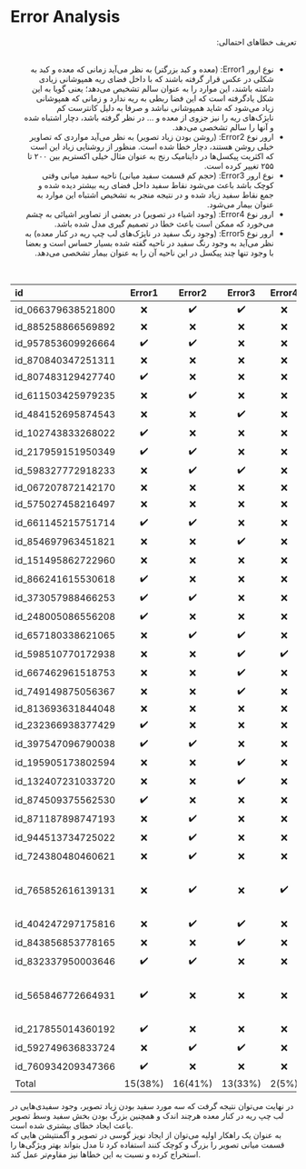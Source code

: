 # Error Analysis

<div style="direction:rtl;">تعریف خطاهای احتمالی:</div>
<br>
<ul style="direction:rtl">
  <li style="direction:rtl">نوع ارور Error1: (معده و کبد بزرگتر) به نظر می‌آید زمانی که معده و کبد به شکلی در عکس قرار گرفته باشند که با داخل فضای ریه همپوشانی زیادی داشته باشند، این موارد را به عنوان سالم تشخیص می‌دهد؛ یعنی گویا به این شکل یادگرفته است که این فضا ربطی به ریه ندارد و زمانی که همپوشانی زیاد می‌شود که شاید همپوشانی نباشد و صرفا به دلیل کانترست کم نایژک‌های ریه را نیز جزوی از معده و ... در نظر گرفته باشد، دچار اشتباه شده و آنها را سالم تشخصی می‌دهد.</li>
  <li style="direction:rtl">ارور نوع Error2: (روشن بودن زیاد تصویر) به نظر می‌آید مواردی که تصاویر خیلی روشن هستند، دچار خطا شده است. منظور از روشنایی زیاد این است که اکثریت پیکسل‌ها در داینامیک رنج به عنوان مثال خیلی اکستریم بین ۲۰۰ تا ۲۵۵ تغییر کرده است.</li>
  <li style="direction:rtl">نوع ارور Error3: (حجم کم قسمت سفید میانی) ناحیه سفید میانی وقتی کوچک باشد باعث می‌شود نقاط سفید داخل فضای ریه بیشتر دیده شده و جمع نقاط سفید زیاد شده و در نتیجه منجر به تشخیص اشتباه این موارد به عنوان بیمار می‌شود.</li>
  <li style="direction:rtl">ارور نوع Error4: (وجود اشیاء در تصویر) در بعضی از تصاویر اشیائی به چشم می‌خورد که ممکن است باعث خطا در تصمیم گیری مدل شده باشد.</li>
  <li style="direction:rtl">ارور نوع Error5: (وجود رنگ سفید در نایژک‌های لب چپ ریه در کنار معده) به نظر می‌آید به وجود رنگ سفید در ناحیه گفته شده بسیار حساس است و بعضا با وجود تنها چند پیکسل در این ناحیه آن را به عنوان بیمار تشخصی می‌دهد.</li>
</ul>
<br>

| id | Error1 | Error2 | Error3 | Error4 | Error5 | Comment |
| :--- | :---: | :---: | :---: | :---: | :---: | :---: |
| id_066379638521800  | :x:                 | :heavy_check_mark:  | :heavy_check_mark:  | :x: | :heavy_check_mark: | - |
| id_885258866569892  | :x:                 | :x:                 | :x:                 | :x: | :x: | - |
| id_957853609926664  | :heavy_check_mark:  | :heavy_check_mark:  | :x:                 | :x: | :x: | - |
| id_870840347251311  | :x:                 | :x:                 | :x:                 | :x: | :x: | - |
| id_807483129427740  | :heavy_check_mark:  | :x:                 | :x:                 | :x: | :x: | - |
| id_611503425979235  | :x:                 | :heavy_check_mark:  | :x:                 | :x: | :heavy_check_mark: | - |
| id_484152695874543  | :x:                 | :x:                 | :heavy_check_mark:  | :x: | :x: | - |
| id_102743833268022  | :heavy_check_mark:  | :x:                 | :x:                 | :x: | :heavy_check_mark: | - |
| id_217959151950349  | :heavy_check_mark:  | :heavy_check_mark:  | :x:                 | :x: | :heavy_check_mark: | - |
| id_598327772918233  | :x:                 | :heavy_check_mark:  | :heavy_check_mark:  | :x: | :x: | - |
| id_067207872142170  | :x:                 | :x:                 | :x:                 | :x: | :x: | - |
| id_575027458216497  | :x:                 | :x:                 | :x:                 | :x: | :heavy_check_mark: | - |
| id_661145215751714  | :heavy_check_mark:  | :heavy_check_mark:  | :x:                 | :x: | :heavy_check_mark: | - |
| id_854697963451821  | :x:                 | :x:                 | :heavy_check_mark:  | :x: | :heavy_check_mark: | - |
| id_151495862722960  | :x:                 | :x:                 | :x:                 | :x: | :heavy_check_mark: | - |
| id_866241615530618  | :heavy_check_mark:  | :x:                 | :x:                 | :x: | :heavy_check_mark: | - |
| id_373057988466253  | :heavy_check_mark:  | :heavy_check_mark:  | :x:                 | :x: | :heavy_check_mark: | - |
| id_248005086556208  | :heavy_check_mark:  | :x:                 | :x:                 | :x: | :x: | - |
| id_657180338621065  | :x:                 | :heavy_check_mark:  | :heavy_check_mark:  | :x: | :x: | - |
| id_598510770172938  | :x:                 | :x:                 | :heavy_check_mark:  | :heavy_check_mark: | :heavy_check_mark: | - |
| id_667462961518753  | :x:                 | :x:                 | :heavy_check_mark:  | :x: | :heavy_check_mark: | - |
| id_749149875056367  | :x:                 | :x:                 | :heavy_check_mark:  | :x: | :x: | - |
| id_813693631844048  | :x:                 | :x:                 | :x:                 | :x: | :x: | - |
| id_232366938377429  | :heavy_check_mark:  | :x:                 | :x:                 | :x: | :x: | - |
| id_397547096790038  | :heavy_check_mark:  | :heavy_check_mark:  | :x:                 | :x: | :x: | - |
| id_195905173802594  | :x:                 | :x:                 | :heavy_check_mark:  | :x: | :x: | - |
| id_132407231033720  | :x:                 | :x:                 | :heavy_check_mark:  | :x: | :heavy_check_mark: | - |
| id_874509375562530  | :heavy_check_mark:  | :x:                 | :x:                 | :x: | :x: | - |
| id_871187898747193  | :x:                 | :heavy_check_mark:  | :x:                 | :x: | :x: | - |
| id_944513734725022  | :x:                 | :heavy_check_mark:  | :x:                 | :x: | :heavy_check_mark: | - |
| id_724380480460621  | :x:                 | :heavy_check_mark:  | :x:                 | :x: | :x: | - |
| id_765852616139131  | :x:                 | :heavy_check_mark:  | :x:                 | :heavy_check_mark: | :heavy_check_mark: | این تصویر بسیار ناواضح است. |
| id_404247297175816  | :x:                 | :heavy_check_mark:  | :heavy_check_mark:  | :x: | :x: | - |
| id_843856853778165  | :x:                 | :x:                 | :heavy_check_mark:  | :x: | :heavy_check_mark: | - |
| id_832337950003646  | :heavy_check_mark:  | :heavy_check_mark:  | :x:                 | :x: | :x: | - |
| id_565846772664931  | :heavy_check_mark:  | :x:                 | :x:                 | :x: | :heavy_check_mark: | این تصویر بسیار ناواضح است. |
| id_217855014360192  | :heavy_check_mark:  | :x:                 | :x:                 | :x: | :heavy_check_mark: | - |
| id_592749636833724  | :x:                 | :heavy_check_mark:  | :heavy_check_mark:  | :x: | :x: | - |
| id_760934209347366  | :heavy_check_mark:  | :x:                 | :x:                 | :x: | :x: | - |
|Total| 15(38%) | 16(41%) | 13(33%) | 2(5%) | 18(46%) | - |


<div style="direction:rtll;">در نهایت می‌توان نتیجه گرفت که سه مورد سفید بودن زیاد تصویر، وجود سفیدی‌هایی در لب چپ ریه در کنار معده هرچند اندک و همچنین بزرگ بودن بخش سفید وسط تصویر باعث ایجاد خطای بیشتری شده است.</div>
<div style="direction:rtll;">به عنوان یک راهکار اولیه می‌توان از ایجاد نویز گوسی در تصویر و آگمنتیشن هایی که قسمت میانی تصویر را بزرگ و کوچک کنند استفاده کرد تا مدل بتواند بهتر ویژگی‌ها را استخراج کرده و نسبت به این خطاها نیز مقاوم‌تر عمل کند.</div>